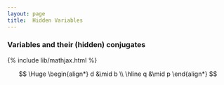 ```yaml
---
layout: page
title:  Hidden Variables
---
```


### Variables and their (hidden) conjugates
{% include lib/mathjax.html %}

$$
  \Huge
  \begin{align*}
  d &\mid b \\
  \hline
  q &\mid p
  \end{align*}
$$
